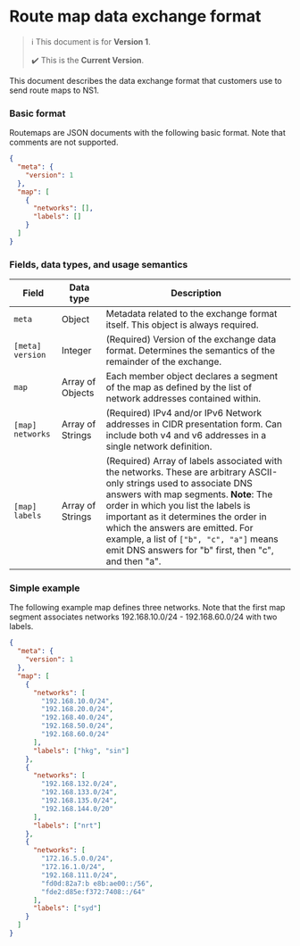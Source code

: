 Route map data exchange format
==============================

> :information_source: This document is for **Version 1**.
> 
> :heavy_check_mark: This is the **Current Version**.


This document describes the data exchange format that customers use to send 
route maps to NS1.


### Basic format

Routemaps are JSON documents with the following basic format. Note that comments
are not supported.

```json
{
  "meta": {
    "version": 1
  },
  "map": [
    {
      "networks": [],
      "labels": []
    }
  ]
}
```

### Fields, data types, and usage semantics

| Field | Data type | Description |
| ----- | --------- | ------------|
| `meta` | Object | Metadata related to the exchange format itself. This object is always required. |
| `[meta] version` | Integer | (Required)  Version of the exchange data format.  Determines the semantics of the remainder of the exchange. |
| `map` | Array of Objects | Each member object declares a segment of the map as defined by the list of network addresses contained within. |
| `[map] networks` | Array of Strings | (Required)  IPv4 and/or IPv6 Network addresses in CIDR presentation form.  Can include both v4 and v6 addresses in a single network definition. |
| `[map] labels` | Array of Strings | (Required)  Array of labels associated with the networks. These are arbitrary ASCII-only strings used to associate DNS answers with map segments. **Note**: The order in which you list the labels is important as it determines the order in which the answers are emitted. For example, a list of `["b", "c", "a"]` means emit DNS answers for "b" first, then "c", and then "a". |


### Simple example

The following example map defines three networks. Note that the first map 
segment associates networks 192.168.10.0/24 - 192.168.60.0/24 with two labels.

```json
{
  "meta": {
    "version": 1
  },
  "map": [
    {
      "networks": [
        "192.168.10.0/24",
        "192.168.20.0/24",
        "192.168.40.0/24",
        "192.168.50.0/24",
        "192.168.60.0/24"
      ],
      "labels": ["hkg", "sin"]
    },
    {
      "networks": [
        "192.168.132.0/24",
        "192.168.133.0/24",
        "192.168.135.0/24",
        "192.168.144.0/20"
      ],
      "labels": ["nrt"]
    },
    {
      "networks": [
        "172.16.5.0.0/24",
        "172.16.1.0/24",
        "192.168.111.0/24",
        "fd0d:82a7:b e8b:ae00::/56",
        "fde2:d85e:f372:7408::/64"
      ],
      "labels": ["syd"]
    }
  ]
}
```

